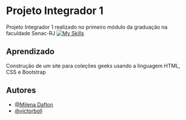 # Projeto Integrador 1

Projeto Integrador 1 realizado no primeiro módulo da graduação na faculdade Senac-RJ
[![My Skills](https://skillicons.dev/icons?i=html,css,bootstrap)](https://skillicons.dev)

## Aprendizado

Construção de um site para coleções geeks usando a linguagem HTML, CSS e Bootstrap 


## Autores

- [@Milena Daflon](https://github.com/foxwire96)
- [@victorboll](https://github.com/victorboll)
